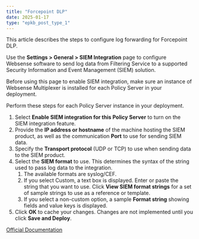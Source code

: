 ```yaml
---
title: "Forcepoint DLP"
date: 2025-01-17
type: "epkb_post_type_1"
---
```


This article describes the steps to configure log forwarding for Forcepoint DLP.

Use the **Settings > General > SIEM Integration** page to configure Websense software to send log data from Filtering Service to a supported Security Information and Event Management (SIEM) solution.

Before using this page to enable SIEM integration, make sure an instance of Websense Multiplexer is installed for each Policy Server in your deployment.

Perform these steps for each Policy Server instance in your deployment.

1. Select **Enable SIEM integration for this Policy Server** to turn on the SIEM integration feature.
2. Provide the **IP address or hostname** of the machine hosting the SIEM product, as well as the communication **Port** to use for sending SIEM data.
3. Specify the **Transport protocol** (UDP or TCP) to use when sending data to the SIEM product.
4. Select the **SIEM format** to use. This determines the syntax of the string used to pass log data to the integration.
    1. The available formats are syslog/CEF.
    2. If you select Custom, a text box is displayed. Enter or paste the string that you want to use. Click **View SIEM format strings** for a set of sample strings to use as a reference or template.
    3. If you select a non-custom option, a sample **Format string** showing fields and value keys is displayed.
5. Click **OK** to cache your changes. Changes are not implemented until you click **Save and Deploy**.

[Official Documentation](https://www.websense.com/content/support/library/web/v78/triton_web_help/settings_siem_explain.aspx)
